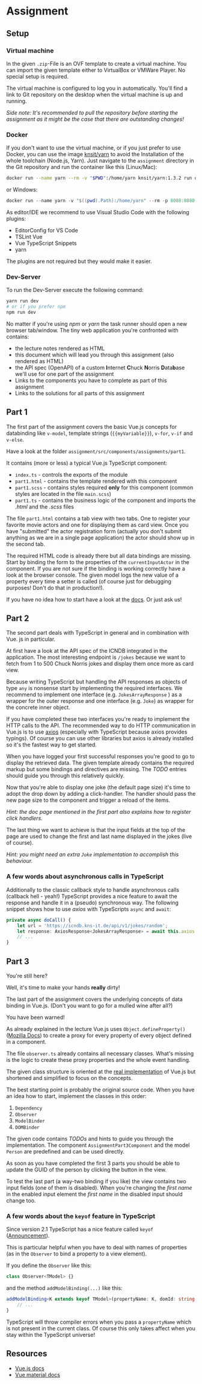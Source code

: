# Assignment

## Setup

### Virtual machine

In the given `.zip`-File is an OVF template to create a virtual machine.
You can import the given template either to VirtualBox or VMWare Player.
No special setup is required.

The virtual machine is configured to log you in automatically.
You'll find a link to Git repository on the desktop when the virtual machine is up and running.

_Side note: It's recommended to pull the repository before starting the assignment as it might be the case that there are outstanding changes!_

### Docker

If you don't want to use the virtual machine, or if you just prefer to use Docker, you can use the image [knsit/yarn](https://hub.docker.com/r/knsit/yarn/) to avoid the Installation of the whole toolchain (Node.js, Yarn).
Just navigate to the `assignment` directory in the Git repository and run the container like this (Linux/Mac):

```bash
docker run --name yarn --rm -v "$PWD":/home/yarn knsit/yarn:1.3.2 run dev
```

or Windows:

```powershell
docker run --name yarn -v "$((pwd).Path):/home/yarn" --rm -p 8080:8080 knsit/yarn:1.3.2 run dev
```

As editor/IDE we recommend to use Visual Studio Code with the following plugins:

* EditorConfig for VS Code
* TSLint Vue
* Vue TypeScript Snippets
* yarn

The plugins are not required but they would make it easier.

### Dev-Server

To run the Dev-Server execute the following command:

```bash
yarn run dev
# or if you prefer npm
npm run dev
```

No matter if you're using _npm_ or _yarn_ the task runner should open a new browser tab/window.
The tiny web application you're confronted with contains:

* the lecture notes rendered as HTML
* this document which will lead you through this assignment (also rendered as HTML)
* the API spec (OpenAPI) of a custom **I**nternet **C**huck **N**orris **D**ata**b**ase we'll use for one part of the assignment
* Links to the components you have to complete as part of this assignment
* Links to the solutions for all parts of this assignment

## Part 1

The first part of the assignment covers the basic Vue.js concepts for databinding like `v-model`, template strings (`{{myVariable}}`), `v-for`, `v-if` and `v-else`.

Have a look at the folder `assignment/src/components/assignments/part1`.

It contains (more or less) a typical Vue.js TypeScript component:

* `index.ts` - controls the exports of the module
* `part1.html` - contains the template rendered with this component
* `part1.scss` - contains styles required **only** for this component (common styles are located in the file `main.scss`)
* `part1.ts` - contains the business logic of the component and imports the _.html_ and the _.scss_ files

The file `part1.html` contains a tab view with two tabs. One to register your favorite movie actors and one for displaying them as card view.
Once you have "submitted" the actor registration form (actually you don't submit anything as we are in a single page application) the actor should show up in the second tab.

The required HTML code is already there but all data bindings are missing.
Start by binding the form to the properties of the `currentInputActor` in the component.
If you are not sure if the binding is working correctly have a look at the browser console.
The given model logs the new value of a property every time a setter is called (of course just for debugging purposes! Don't do that in production!).

If you have no idea how to start have a look at the [docs](https://vuejs.org/v2/guide/syntax.html).
Or just ask us!

## Part 2

The second part deals with TypeScript in general and in combination with Vue. js in particular.

At first have a look at the API spec of the ICNDB integrated in the application.
The most interesting endpoint is `/jokes` because we want to fetch from 1 to 500 Chuck Norris jokes and display them once more as card view.

Because writing TypeScript but handling the API responses as objects of type `any` is nonsense start by implementing the required interfaces.
We recommend to implement one interface (e.g. `JokesArrayResponse` ) as a wrapper for the outer response and one interface (e.g. `Joke`) as wrapper for the concrete inner object.

If you have completed these two interfaces you're ready to implement the HTTP calls to the API.
The recommended way to do HTTP communication in Vue.js is to use [axios](https://github.com/axios/axios) (especially with TypeScript because axios provides typings).
Of course you can use other libraries but axios is already installed so it's the fastest way to get started.

When you have logged your first successful responses you're good to go to display the retrieved data.
The given template already contains the required markup but some bindings and directives are missing.
The _TODO_ entries should guide you through this relatively quickly.

Now that you're able to display one joke (the default page size) it's time to adopt the drop down by adding a click-handler.
The handler should pass the new page size to the component and trigger a reload of the items.

_Hint: the doc page mentioned in the first part also explains how to register click handlers._

The last thing we want to achieve is that the input fields at the top of the page are used to change the first and last name displayed in the jokes (live of course).

_Hint: you might need an extra `Joke` implementation to accomplish this behaviour._

### A few words about asynchronous calls in TypeScript

Additionally to the classic callback style to handle asynchronous calls (callback hell - yeah!) TypeScript provides a nice feature to await the response and handle it in a (pseudo) synchronous way.
The following snippet shows how to use _axios_ with TypeScripts `async` and `await`:

```ts
private async doCall() {
    let url = 'https://icndb.kns-it.de/api/v1/jokes/random';
    let response: AxiosResponse<JokesArrayResponse> = await this.axios.get(url);
    // ...
}
```

## Part 3

You're still here?

Well, it's time to make your hands **really** dirty!

The last part of the assignment covers the underlying concepts of data binding in Vue.js.
(Don't you want to go for a mulled wine after all?)

You have been warned!

As already explained in the lecture Vue.js uses `Object.defineProperty()` ([Mozilla Docs](https://developer.mozilla.org/en-US/docs/Web/JavaScript/Reference/Global_Objects/Object/defineProperty)) to create a proxy for every property of every object defined in a component.

The file `observer.ts` already contains all necessary classes.
What's missing is the logic to create these proxy properties and the whole event handling.

The given class structure is oriented at the [real implementation](https://github.com/vuejs/vue/blob/dev/src/core/observer/index.js) of Vue.js but shortened and simplified to focus on the concepts.

The best starting point is probably the original source code.
When you have an idea how to start, implement the classes in this order:

1. `Dependency`
1. `Observer`
1. `ModelBinder`
1. `DOMBinder`

The given code contains _TODOs_ and hints to guide you through the implementation.
The component `AssignmentPart3Component` and the model `Person` are predefined and can be used directly.

As soon as you have completed the first 3 parts you should be able to update the GUID of the person by clicking the button in the view.

To test the last part (a way-two binding if you like) the view contains two input fields (one of them is disabled).
When you're changing the _first name_ in the enabled input element the _first name_ in the disabled input should change too.

### A few words about the `keyof` feature in TypeScript

Since version 2.1 TypeScript has a nice feature called `keyof` ([Announcement](https://www.typescriptlang.org/docs/handbook/release-notes/typescript-2-1.html)).

This is particular helpful when you have to deal with names of properties (as in the `Observer` to bind a property to a view element).

If you define the `Observer` like this:

```ts
class Observer<TModel> {}
```

and the method `addModelBinding(...)` like this:

```ts
addModelBinding<K extends keyof TModel>(propertyName: K, domId: string = propertyName) {
    // ...
}
```

TypeScript will throw compiler errors when you pass a `propertyName` which is not present in the current class.
Of course this only takes affect when you stay within the TypeScript universe!

## Resources

* [Vue.js docs](https://vuejs.org/v2/guide/syntax.html)
* [Vue material docs](https://vue-material-old.netlify.com/#/)